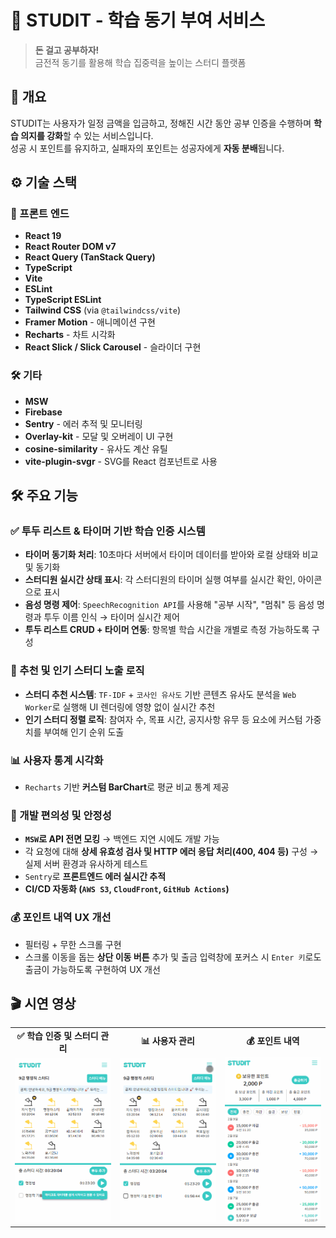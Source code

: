 # 🧠 STUDIT - 학습 동기 부여 서비스

> **돈 걸고 공부하자!**  
> 금전적 동기를 활용해 학습 집중력을 높이는 스터디 플랫폼

## 📌 개요

STUDIT는 사용자가 일정 금액을 입금하고, 정해진 시간 동안 공부 인증을 수행하며 **학습 의지를 강화**할 수 있는 서비스입니다.  
성공 시 포인트를 유지하고, 실패자의 포인트는 성공자에게 **자동 분배**됩니다.

## ⚙️ 기술 스택

### 🧩 프론트 엔드
- **React 19**
- **React Router DOM v7**
- **React Query (TanStack Query)**
- **TypeScript**
- **Vite**
- **ESLint**
- **TypeScript ESLint**
- **Tailwind CSS** (via `@tailwindcss/vite`)
- **Framer Motion** - 애니메이션 구현
- **Recharts** - 차트 시각화
- **React Slick / Slick Carousel** - 슬라이더 구현

### 🛠 기타 
- **MSW**
- **Firebase**
- **Sentry** - 에러 추적 및 모니터링
- **Overlay-kit** - 모달 및 오버레이 UI 구현
- **cosine-similarity** - 유사도 계산 유틸
- **vite-plugin-svgr** - SVG를 React 컴포넌트로 사용
  
## 🛠 주요 기능

### ✅ 투두 리스트 & 타이머 기반 학습 인증 시스템
- **타이머 동기화 처리**: 10초마다 서버에서 타이머 데이터를 받아와 로컬 상태와 비교 및 동기화
- **스터디원 실시간 상태 표시**: 각 스터디원의 타이머 실행 여부를 실시간 확인, 아이콘으로 표시
- **음성 명령 제어**: `SpeechRecognition API`를 사용해 "공부 시작", "멈춰" 등 음성 명령과 투두 이름 인식 → 타이머 실시간 제어
- **투두 리스트 CRUD + 타이머 연동**: 항목별 학습 시간을 개별로 측정 가능하도록 구성

### 🌟 추천 및 인기 스터디 노출 로직
- **스터디 추천 시스템**: `TF-IDF` + `코사인 유사도` 기반 콘텐츠 유사도 분석을 `Web Worker`로 실행해 UI 렌더링에 영향 없이 실시간 추천
- **인기 스터디 정렬 로직**: 참여자 수, 목표 시간, 공지사항 유무 등 요소에 커스텀 가중치를 부여해 인기 순위 도출

### 📊 사용자 통계 시각화
- `Recharts` 기반 **커스텀 BarChart**로 평균 비교 통계 제공

### 🚀 개발 편의성 및 안정성
- **`MSW`로 API 전면 모킹** → 백엔드 지연 시에도 개발 가능
- 각 요청에 대해 **상세 유효성 검사 및 HTTP 에러 응답 처리(400, 404 등)** 구성 → 실제 서버 환경과 유사하게 테스트
- `Sentry`로 **프론트엔드 에러 실시간 추적**
- **CI/CD 자동화 (`AWS S3`, `CloudFront`, `GitHub Actions`)**

### 💰 포인트 내역 UX 개선
- 필터링 + 무한 스크롤 구현
- 스크롤 이동을 돕는 **상단 이동 버튼** 추가 및 출금 입력창에 포커스 시 `Enter 키`로도 출금이 가능하도록 구현하여 UX 개선

## 🎬 시연 영상

<table>
  <tr>
    <td align="center"><strong>✅ 학습 인증 및 스터디 관리</strong></td>
    <td align="center"><strong>📊 사용자 관리 </strong></td>
    <td align="center"><strong>💰 포인트 내역</strong></td>
  </tr>
  <tr>
    <td><img src="./public/gifs/studit-study-detail.gif" width="250"/></td>
    <td><img src="./public/gifs/studit-my-page.gif" width="250"/></td>
    <td><img src="./public/gifs/studit-point.gif" width="250"/></td>
  </tr>
</table>
